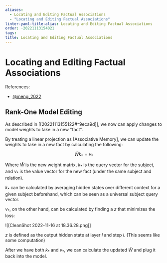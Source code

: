 ```yaml
---
aliases:
  - Locating and Editing Factual Associations
  - "Locating and Editing Factual Associations"
linter-yaml-title-alias: Locating and Editing Factual Associations
order: -20221113154021
tags: 
title: Locating and Editing Factual Associations
---
```


# Locating and Editing Factual Associations

References:
- [@meng_2022](zotero://select/items/@meng_2022)

## Rank-One Model Editing

As described in [[20221113155122#^9eca9d]], we now can apply changes to model weights to take in a new "fact".

By treating a linear projection as [Associative Memory], we can update the weights to take in a new fact by calculating the following:

$$
\hat{W}k_* = v_*
$$

Where $\hat{W}$ is the new weight matrix, $k_*$ is the query vector for the subject, and $v_*$ is the value vector for the new fact (under the same subject and relation).

$k_*$ can be calculated by averaging hidden states over different context for a given subject beforehand, which can be seen as a universal subject query vector.

$v_*$, on the other hand, can be calculated by finding a $z$ that minimizes the loss:

![[CleanShot 2022-11-16 at 18.36.28.png]]

$z$ is defined as the output hidden state at layer $l$ and step $i$. (This seems like some computation)

After we have both $k_*$ and $v_*$, we can calculate the updated $\hat{W}$ and plug it back into the model.
